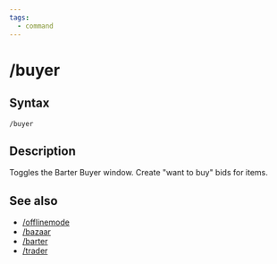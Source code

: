 ```yaml
---
tags:
  - command
---
```


# /buyer

## Syntax

<!--cmd-syntax-start-->
```eqcommand
/buyer
```
<!--cmd-syntax-end-->

## Description

<!--cmd-desc-start-->
Toggles the Barter Buyer window. Create "want to buy" bids for items.
<!--cmd-desc-end-->

## See also

- [/offlinemode](cmd-offlinemode.md)
- [/bazaar](cmd-bazaar.md)
- [/barter](cmd-barter.md)
- [/trader](cmd-trader.md)